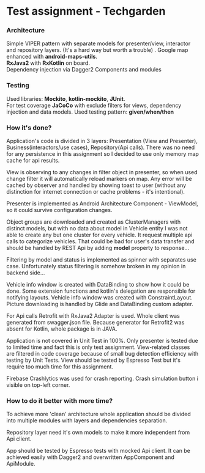 # Test assignment - Techgarden

### Architecture 
Simple VIPER pattern with separate models for presenter/view, interactor and repository layers. (It's a hard way but worth a trouble) . 
Google map enhanced with **android-maps-utils**.  
**RxJava2** with **RxKotlin** on board.  
Dependency injection via Dagger2 Components and modules

### Testing
Used libraries: **Mockito**, **kotlin-mockito**, **JUnit**.  
For test coverage **JaCoCo** with exclude filters for views, dependency injection and data models.
Used testing pattern: **given/when/then**

### How it's done?
Application's code is divided in 3 layers: Presentation (View and Presenter), Business(interactors/use cases), Repository(Api calls).
There was no need for any persistence in this assignment so I decided to use only memory map cache for api results.

View is observing to any changes in filter object in presenter, so when used change filter it will automatically reload markers on map.
Any error will be cached by observer and handled by showing toast to user (without any distinction for internet connection or cache problems - it's intentional).

Presenter is implemented as Android Architecture Component - ViewModel, so it could survive configuration changes.

Object groups are downloaded and created as ClusterManagers with distinct models, 
but with no data about model in Vehicle entity I was not able to create any but one cluster for every vehicle. 
It request multiple api calls to categorize vehicles. That could be bad for user's data transfer and should be handled by REST Api by adding **model** property to response...

Filtering by model and status is implemented as spinner with separates use case.
Unfortunately status filtering is somehow broken in my opinion in backend side...
 
Vehicle info window is created with DataBinding to show how it could be done.
Some extension functions and kotlin's delegation are responsible for notifying layouts.
Vehicle info window was created with ConstraintLayout. Picture downloading is handled by Glide and DataBinding custom adapter.

For Api calls Retrofit with RxJava2 Adapter is used. Whole client was generated from swagger.json file.
Because generator for Retrofit2 was absent for Kotlin, whole package is in JAVA.

Application is not covered in Unit Test in 100%. Only presenter is tested due to limited time and fact this is only test assignment.
View-related classes are filtered in code coverage because of small bug detection efficiency with testing by Unit Tests.
View should be tested by Espresso Test but it's require too much time for this assignment.

Firebase Crashlytics was used for crash reporting. Crash simulation button i visible on top-left corner.

### How to do it better with more time?
To achieve more 'clean' architecture whole application should be divided into multiple modules with layers and dependencies separation.

Repository layer need it's own models to make it more independent from Api client.

App should be tested by Espresso tests with mocked Api client. It can be achieved easily with Dagger2 and overwritten AppComponent and ApiModule.

